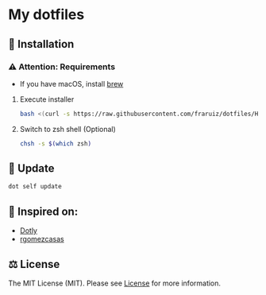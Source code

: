 # My dotfiles

## 🚀 Installation

### ⚠️ Attention: Requirements

- If you have macOS, install [brew]("https://brew.sh/")

1. Execute installer
   ```bash
   bash <(curl -s https://raw.githubusercontent.com/fraruiz/dotfiles/HEAD/installer)
   ```
2. Switch to zsh shell (Optional)
    ```bash
    chsh -s $(which zsh)
    ```

## 🔰 Update
```bash
dot self update
```

## 🥳 Inspired on:

- [Dotly](https://github.com/CodelyTV/dotly)
- [rgomezcasas](https://github.com/rgomezcasas/dotfiles)

## ⚖️ License
The MIT License (MIT). Please see [License](LICENSE) for more information.
